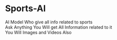 # Sports-AI
AI Model Who give all info related to sports<br>
Ask Anything You Will get All Information related to it<br>
You Will Images and Videos Also
